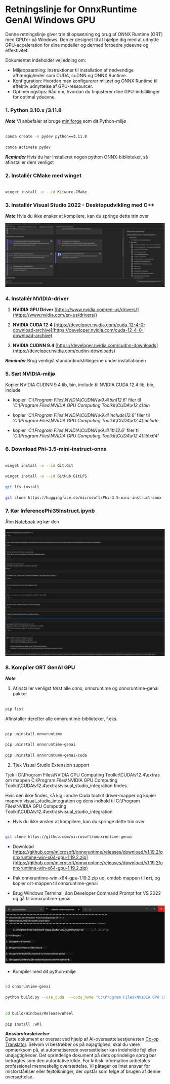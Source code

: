 <!--
CO_OP_TRANSLATOR_METADATA:
{
  "original_hash": "b066fc29c1b2129df84e027cb75119ce",
  "translation_date": "2025-05-09T18:44:13+00:00",
  "source_file": "md/02.Application/01.TextAndChat/Phi3/ORTWindowGPUGuideline.md",
  "language_code": "da"
}
-->
# **Retningslinje for OnnxRuntime GenAI Windows GPU**

Denne retningslinje giver trin til opsætning og brug af ONNX Runtime (ORT) med GPU’er på Windows. Den er designet til at hjælpe dig med at udnytte GPU-acceleration for dine modeller og dermed forbedre ydeevne og effektivitet.

Dokumentet indeholder vejledning om:

- Miljøopsætning: Instruktioner til installation af nødvendige afhængigheder som CUDA, cuDNN og ONNX Runtime.
- Konfiguration: Hvordan man konfigurerer miljøet og ONNX Runtime til effektiv udnyttelse af GPU-ressourcer.
- Optimeringstips: Råd om, hvordan du finjusterer dine GPU-indstillinger for optimal ydeevne.

### **1. Python 3.10.x /3.11.8**

   ***Note*** Vi anbefaler at bruge [miniforge](https://github.com/conda-forge/miniforge/releases/latest/download/Miniforge3-Windows-x86_64.exe) som dit Python-miljø

   ```bash

   conda create -n pydev python==3.11.8

   conda activate pydev

   ```

   ***Reminder*** Hvis du har installeret nogen python ONNX-biblioteker, så afinstaller dem venligst

### **2. Installér CMake med winget**

   ```bash

   winget install -e --id Kitware.CMake

   ```

### **3. Installér Visual Studio 2022 - Desktopudvikling med C++**

   ***Note*** Hvis du ikke ønsker at kompilere, kan du springe dette trin over

![CPP](../../../../../../translated_images/01.8964c1fa47e00dc36af710b967e72dd2f8a2be498e49c8d4c65c11ba105dedf8.da.png)

### **4. Installér NVIDIA-driver**

1. **NVIDIA GPU Driver**  [https://www.nvidia.com/en-us/drivers/](https://www.nvidia.com/en-us/drivers/)

2. **NVIDIA CUDA 12.4** [https://developer.nvidia.com/cuda-12-4-0-download-archive](https://developer.nvidia.com/cuda-12-4-0-download-archive)

3. **NVIDIA CUDNN 9.4**  [https://developer.nvidia.com/cudnn-downloads](https://developer.nvidia.com/cudnn-downloads)

***Reminder*** Brug venligst standardindstillingerne under installationen

### **5. Sæt NVIDIA-miljø**

Kopier NVIDIA CUDNN 9.4 lib, bin, include til NVIDIA CUDA 12.4 lib, bin, include

- kopier *'C:\Program Files\NVIDIA\CUDNN\v9.4\bin\12.6'* filer til  *'C:\Program Files\NVIDIA GPU Computing Toolkit\CUDA\v12.4\bin*

- kopier *'C:\Program Files\NVIDIA\CUDNN\v9.4\include\12.6'* filer til  *'C:\Program Files\NVIDIA GPU Computing Toolkit\CUDA\v12.4\include*

- kopier *'C:\Program Files\NVIDIA\CUDNN\v9.4\lib\12.6'* filer til  *'C:\Program Files\NVIDIA GPU Computing Toolkit\CUDA\v12.4\lib\x64'*

### **6. Download Phi-3.5-mini-instruct-onnx**

   ```bash

   winget install -e --id Git.Git

   winget install -e --id GitHub.GitLFS

   git lfs install

   git clone https://huggingface.co/microsoft/Phi-3.5-mini-instruct-onnx

   ```

### **7. Kør InferencePhi35Instruct.ipynb**

   Åbn [Notebook](../../../../../../code/09.UpdateSamples/Aug/ortgpu-phi35-instruct.ipynb) og kør den

![RESULT](../../../../../../translated_images/02.be96d16e7b1007f1f3941f65561553e62ccbd49c962f3d4a9154b8326c033ec1.da.png)

### **8. Kompiler ORT GenAI GPU**

   ***Note*** 
   
   1. Afinstaller venligst først alle onnx, onnxruntime og onnxruntime-genai pakker

   ```bash

   pip list 
   
   ```

   Afinstaller derefter alle onnxruntime-biblioteker, f.eks.

   ```bash

   pip uninstall onnxruntime

   pip uninstall onnxruntime-genai

   pip uninstall onnxruntume-genai-cuda
   
   ```

   2. Tjek Visual Studio Extension support

   Tjek i C:\Program Files\NVIDIA GPU Computing Toolkit\CUDA\v12.4\extras om mappen C:\Program Files\NVIDIA GPU Computing Toolkit\CUDA\v12.4\extras\visual_studio_integration findes. 
   
   Hvis den ikke findes, så kig i andre Cuda toolkit driver-mapper og kopier mappen visual_studio_integration og dens indhold til C:\Program Files\NVIDIA GPU Computing Toolkit\CUDA\v12.4\extras\visual_studio_integration

   - Hvis du ikke ønsker at kompilere, kan du springe dette trin over

   ```bash

   git clone https://github.com/microsoft/onnxruntime-genai

   ```

   - Download [https://github.com/microsoft/onnxruntime/releases/download/v1.19.2/onnxruntime-win-x64-gpu-1.19.2.zip](https://github.com/microsoft/onnxruntime/releases/download/v1.19.2/onnxruntime-win-x64-gpu-1.19.2.zip)

   - Pak onnxruntime-win-x64-gpu-1.19.2.zip ud, omdøb mappen til **ort**, og kopier ort-mappen til onnxruntime-genai

   - Brug Windows Terminal, åbn Developer Command Prompt for VS 2022 og gå til onnxruntime-genai

![RESULT](../../../../../../translated_images/03.53bb08e3bde53edd1735c5546fb32b9b0bdba93d8241c5e6e3196d8bc01adbd7.da.png)

   - Kompiler med dit python-miljø

   ```bash

   cd onnxruntime-genai

   python build.py --use_cuda  --cuda_home "C:\Program Files\NVIDIA GPU Computing Toolkit\CUDA\v12.4" --config Release
 

   cd build/Windows/Release/Wheel

   pip install .whl

   ```

**Ansvarsfraskrivelse**:  
Dette dokument er oversat ved hjælp af AI-oversættelsestjenesten [Co-op Translator](https://github.com/Azure/co-op-translator). Selvom vi bestræber os på nøjagtighed, skal du være opmærksom på, at automatiserede oversættelser kan indeholde fejl eller unøjagtigheder. Det oprindelige dokument på dets oprindelige sprog bør betragtes som den autoritative kilde. For kritisk information anbefales professionel menneskelig oversættelse. Vi påtager os intet ansvar for misforståelser eller fejltolkninger, der opstår som følge af brugen af denne oversættelse.